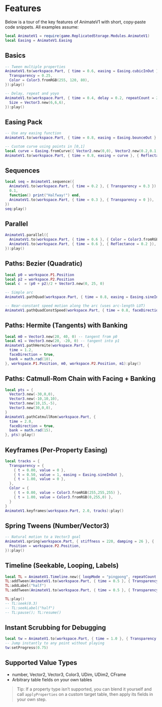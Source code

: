 # Features

Below is a tour of the key features of AnimateV1 with short, copy‑paste code snippets. All examples assume:

```lua
local AnimateV1 = require(game.ReplicatedStorage.Modules.AnimateV1)
local Easing = AnimateV1.Easing
```

## Basics

```lua
-- Tween multiple properties
AnimateV1.to(workspace.Part, { time = 0.6, easing = Easing.cubicInOut }, {
  Transparency = 0.25,
  Color = Color3.fromRGB(255, 120, 80),
}):play()

-- Delay, repeat and yoyo
AnimateV1.to(workspace.Part, { time = 0.4, delay = 0.2, repeatCount = 2, yoyo = true }, {
  Size = Vector3.new(6,6,6),
}):play()
```

## Easing Pack

```lua
-- Use any easing function
AnimateV1.to(workspace.Part, { time = 0.8, easing = Easing.bounceOut }, { Transparency = 0.5 }):play()

-- Custom curve using points in [0,1]
local curve = Easing.fromCurve({ Vector2.new(0,0), Vector2.new(0.2,0.1), Vector2.new(0.8,1.0), Vector2.new(1,1) })
AnimateV1.to(workspace.Part, { time = 0.8, easing = curve }, { Reflectance = 0.2 }):play()
```

## Sequences

```lua
local seq = AnimateV1.sequence({
  AnimateV1.to(workspace.Part, { time = 0.2 }, { Transparency = 0.3 }),
  0.1,
  function() print("Halfway!") end,
  AnimateV1.to(workspace.Part, { time = 0.3 }, { Transparency = 0 }),
})
seq:play()
```

## Parallel

```lua
AnimateV1.parallel({
  AnimateV1.to(workspace.Part, { time = 0.6 }, { Color = Color3.fromRGB(0,255,0) }),
  AnimateV1.to(workspace.Part, { time = 0.6 }, { Reflectance = 0.2 }),
}):play()
```

## Paths: Bezier (Quadratic)

```lua
local p0 = workspace.P1.Position
local p2 = workspace.P2.Position
local c  = (p0 + p2)/2 + Vector3.new(0, 25, 0)

-- Simple arc
AnimateV1.pathQuad(workspace.Part, { time = 0.8, easing = Easing.sineInOut }, p0, c, p2):play()

-- Near-constant speed motion along the arc (uses arc-length LUT)
AnimateV1.pathQuadConstSpeed(workspace.Part, { time = 0.8, faceDirection = true }, p0, c, p2):play()
```

## Paths: Hermite (Tangents) with Banking

```lua
local m0 = Vector3.new(20, 40, 0) -- tangent from p0
local m1 = Vector3.new(20, -20, 0) -- tangent into p1
AnimateV1.pathHermite(workspace.Part, {
  time = 1.2,
  faceDirection = true,
  bank = math.rad(10),
}, workspace.P1.Position, m0, workspace.P2.Position, m1):play()
```

## Paths: Catmull‑Rom Chain with Facing + Banking

```lua
local pts = {
  Vector3.new(-30,0,0),
  Vector3.new(-10,10,10),
  Vector3.new(10,15,-5),
  Vector3.new(30,0,0),
}
AnimateV1.pathCatmullRom(workspace.Part, {
  time = 2.0,
  faceDirection = true,
  bank = math.rad(15),
}, pts):play()
```

## Keyframes (Per-Property Easing)

```lua
local tracks = {
  Transparency = {
    { t = 0.00, value = 0 },
    { t = 0.50, value = 1, easing = Easing.sineInOut },
    { t = 1.00, value = 0 },
  },
  Color = {
    { t = 0.00, value = Color3.fromRGB(255,255,255) },
    { t = 1.00, value = Color3.fromRGB(0,255,0) },
  }
}
AnimateV1.keyframes(workspace.Part, 2.0, tracks):play()
```

## Spring Tweens (Number/Vector3)

```lua
-- Natural motion to a Vector3 goal
AnimateV1.spring(workspace.Part, { stiffness = 220, damping = 26 }, {
  Position = workspace.P2.Position,
}):play()
```

## Timeline (Seekable, Looping, Labels)

```lua
local TL = AnimateV1.Timeline.new({ loopMode = "pingpong", repeatCount = -1, timeScale = 1 })
TL:addTween(AnimateV1.to(workspace.Part, { time = 0.5 }, { Transparency = 0.5 }), 0.0)
TL:addLabel("half")
TL:addTween(AnimateV1.to(workspace.Part, { time = 0.5 }, { Transparency = 0.0 }), 0.6)

TL:play()
-- TL:seek(0.3)
-- TL:seekLabel("half")
-- TL:pause(); TL:resume()
```

## Instant Scrubbing for Debugging

```lua
local tw = AnimateV1.to(workspace.Part, { time = 1.0 }, { Transparency = 1 })
-- Jump instantly to any point without playing
tw:setProgress(0.75)
```

## Supported Value Types

- number, Vector2, Vector3, Color3, UDim, UDim2, CFrame
- Arbitrary table fields on your own tables

> Tip: If a property type isn’t supported, you can blend it yourself and call `applyProperties` on a custom target table, then apply its fields in your own step.
